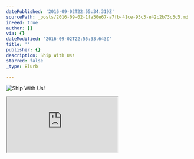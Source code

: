 ```yaml
---
datePublished: '2016-09-02T22:55:34.319Z'
sourcePath: _posts/2016-09-02-1fa50e67-a7fb-41ce-95c3-e42c2b73c3c5.md
inFeed: true
author: []
via: {}
dateModified: '2016-09-02T22:55:33.643Z'
title: ''
publisher: {}
description: Ship With Us!
starred: false
_type: Blurb

---
```

![Ship With Us!](https://the-grid-user-content.s3-us-west-2.amazonaws.com/7cfd77b3-d886-41c5-b117-d35ec9fb84f5.jpg)

<iframe src="https://the-grid.github.io/ed-userhtml/?g=eJxtkk2PmzAQhu_7KygXgxbMtr01cQ6peqgq7WX31KqKJvYETMCAZ9gou8p_r4GN1Ki9jV_Nx_POeA2RboBIxXzu8dD5NqcKPEb7kblzcVR5PKi4Yu7pS1G04I_I7MFR33mW1yKpu7bgrnj5-cOXdRwZYMjbzqCKP8URgy-RVbzbN-CO8eapsn10slxFI60L2NytSXvb8yY5jE6z7VySvr2AjwbKasqGjDKjTKfHFh1npVVGhn7fGpze2_N3k2kMmvYIjO9yVvJNGm3Pz1A-QouZNUrM4LtALrK9Eld79DnHMT8hcf5RQguvnYMTzebmrdz6FSt7SD6UVmpomsSEvmn6VpPSeFXE4kukq5pkGGvNFJDXan8vlo41idWgSv6n5NfD79Ug-5Dj-DFsUlpH6Hk7zcdkWkt6mVvei91_SYYbksa6Y-AYSHpslCA-N0gVIotJW9hCMJ_7Cpcvn0BqCpD0N2SFYBZEktD36MzXyjYmCQej9HJJk3RdvN_07g-sLtU-" style=""></iframe>
